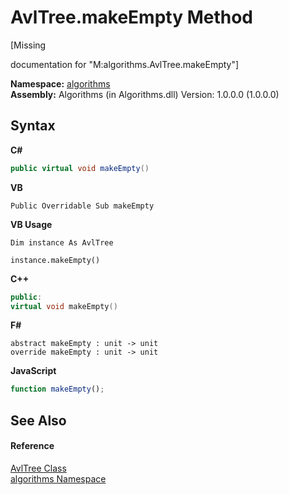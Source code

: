 # AvlTree.makeEmpty Method 
 

\[Missing <summary> documentation for "M:algorithms.AvlTree.makeEmpty"\]

**Namespace:**&nbsp;<a href="82f88b43-fdc9-bc99-9558-75fce96d448f">algorithms</a><br />**Assembly:**&nbsp;Algorithms (in Algorithms.dll) Version: 1.0.0.0 (1.0.0.0)

## Syntax

**C#**<br />
``` C#
public virtual void makeEmpty()
```

**VB**<br />
``` VB
Public Overridable Sub makeEmpty
```

**VB Usage**<br />
``` VB Usage
Dim instance As AvlTree

instance.makeEmpty()
```

**C++**<br />
``` C++
public:
virtual void makeEmpty()
```

**F#**<br />
``` F#
abstract makeEmpty : unit -> unit 
override makeEmpty : unit -> unit 
```

**JavaScript**<br />
``` JavaScript
function makeEmpty();
```


## See Also


#### Reference
<a href="8dcf149a-d86d-5175-6253-cbd5984fd9db">AvlTree Class</a><br /><a href="82f88b43-fdc9-bc99-9558-75fce96d448f">algorithms Namespace</a><br />